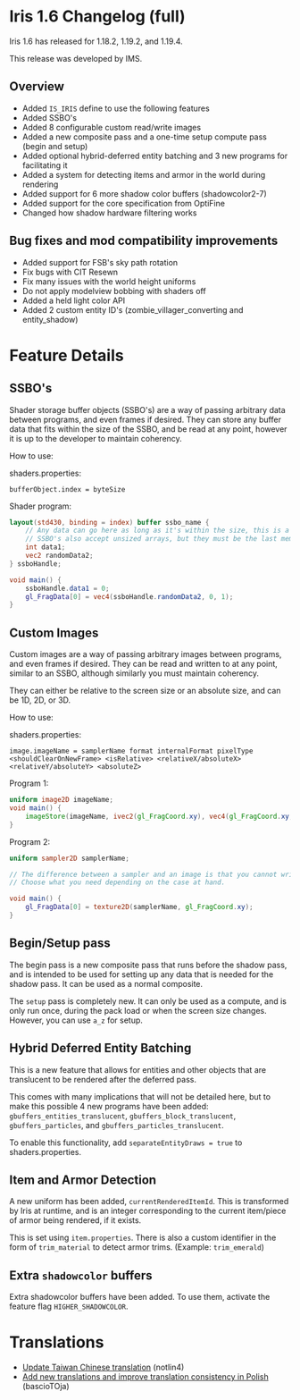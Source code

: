 # Iris 1.6 Changelog (full)

Iris 1.6 has released for 1.18.2, 1.19.2, and 1.19.4.

This release was developed by IMS.

## Overview

- Added `IS_IRIS` define to use the following features
- Added SSBO's
- Added 8 configurable custom read/write images
- Added a new composite pass and a one-time setup compute pass (begin and setup)
- Added optional hybrid-deferred entity batching and 3 new programs for facilitating it
- Added a system for detecting items and armor in the world during rendering
- Added support for 6 more shadow color buffers (shadowcolor2-7)
- Added support for the core specification from OptiFine
- Changed how shadow hardware filtering works

## Bug fixes and mod compatibility improvements

- Added support for FSB's sky path rotation
- Fix bugs with CIT Resewn
- Fix many issues with the world height uniforms
- Do not apply modelview bobbing with shaders off
- Added a held light color API
- Added 2 custom entity ID's (zombie_villager_converting and entity_shadow)

# Feature Details

## SSBO's

Shader storage buffer objects (SSBO's) are a way of passing arbitrary data between programs, and even frames if desired.
They can store any buffer data that fits within the size of the SSBO, and be read at any point, however it is up to the developer to maintain coherency.

How to use:

shaders.properties:

```
bufferObject.index = byteSize
```

Shader program:
```glsl
layout(std430, binding = index) buffer ssbo_name {
    // Any data can go here as long as it's within the size, this is a realistic example.
    // SSBO's also accept unsized arrays, but they must be the last member of the struct.
    int data1;
    vec2 randomData2;
} ssboHandle;

void main() {
    ssboHandle.data1 = 0;
    gl_FragData[0] = vec4(ssboHandle.randomData2, 0, 1);
}
```

## Custom Images

Custom images are a way of passing arbitrary images between programs, and even frames if desired.
They can be read and written to at any point, similar to an SSBO, although similarly you must maintain coherency.

They can either be relative to the screen size or an absolute size, and can be 1D, 2D, or 3D.

How to use:

shaders.properties:
```
image.imageName = samplerName format internalFormat pixelType <shouldClearOnNewFrame> <isRelative> <relativeX/absoluteX> <relativeY/absoluteY> <absoluteZ>
```

Program 1:

```glsl
uniform image2D imageName;
void main() {
    imageStore(imageName, ivec2(gl_FragCoord.xy), vec4(gl_FragCoord.xy, 0, 1));
}
```

Program 2:

```glsl
uniform sampler2D samplerName;

// The difference between a sampler and an image is that you cannot write to a sampler, but it will be filtered linearly.
// Choose what you need depending on the case at hand.

void main() {
    gl_FragData[0] = texture2D(samplerName, gl_FragCoord.xy);
}
```

## Begin/Setup pass

The begin pass is a new composite pass that runs before the shadow pass, and is intended to be used for setting up any data that is needed for the shadow pass.
It can be used as a normal composite.

The `setup` pass is completely new. It can only be used as a compute, and is only run once, during the pack load or when the screen size changes.
However, you can use `a_z` for setup.

## Hybrid Deferred Entity Batching

This is a new feature that allows for entities and other objects that are translucent to be rendered after the deferred pass.

This comes with many implications that will not be detailed here, but to make this possible 4 new programs have been added:
`gbuffers_entities_translucent`, `gbuffers_block_translucent`, `gbuffers_particles`, and `gbuffers_particles_translucent`.

To enable this functionality, add `separateEntityDraws = true` to shaders.properties.

## Item and Armor Detection

A new uniform has been added, `currentRenderedItemId`. This is transformed by Iris at runtime, and is an integer corresponding to the current item/piece of armor being rendered, if it exists.

This is set using `item.properties`. There is also a custom identifier in the form of `trim_material` to detect armor trims. (Example: `trim_emerald`)

## Extra `shadowcolor` buffers

Extra shadowcolor buffers have been added. To use them, activate the feature flag `HIGHER_SHADOWCOLOR`.

# Translations

- [Update Taiwan Chinese translation](https://github.com/IrisShaders/Iris/pull/1905) (notlin4)
- [Add new translations and improve translation consistency in Polish](https://github.com/IrisShaders/Iris/pull/1883) (bascioTOja)
